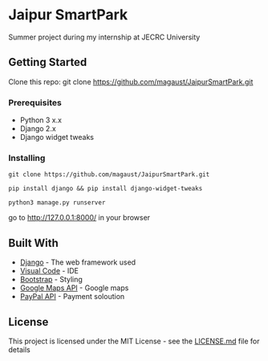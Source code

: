 # Jaipur SmartPark

Summer project during my internship at JECRC University

## Getting Started

Clone this repo:
git clone https://github.com/magaust/JaipurSmartPark.git

### Prerequisites

- Python 3 x.x
- Django 2.x
- Django widget tweaks


### Installing

```
git clone https://github.com/magaust/JaipurSmartPark.git
```
```
pip install django && pip install django-widget-tweaks
```

```
python3 manage.py runserver
```

go to http://127.0.0.1:8000/ in your browser



## Built With

* [Django](https://www.djangoproject.com/) - The web framework used
* [Visual Code](https://code.visualstudio.com/) - IDE
* [Bootstrap](http://getbootstrap.com/) - Styling
* [Google Maps API](https://cloud.google.com/maps-platform/maps/) - Google maps
* [PayPal API](https://developer.paypal.com/) - Payment soloution


## License

This project is licensed under the MIT License - see the [LICENSE.md](LICENSE.md) file for details

